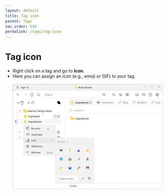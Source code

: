 ```yaml
---
layout: default
title: Tag icon
parent: Tags
nav_order: 510
permalink: /tags/tag-icon
---
```


# Tag icon

- Right click on a tag and go to **Icon**.
- Here you can assign an icon (e.g., emoji or GIF) to your tag.<br/><br/>
![Icon](../img/v1.2-PNG-Tag-Icon.png)

